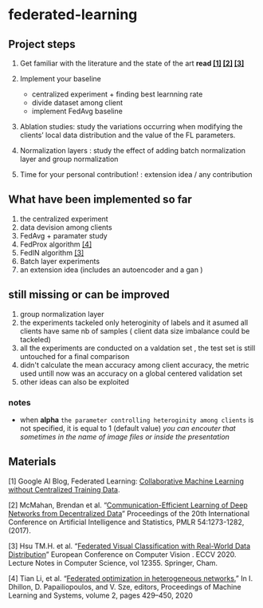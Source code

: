 # federated-learning

## Project steps
1. Get familiar with the literature and the state of the art **read [[1]](#1) [[2]](#2) [[3]](#3)**

2. Implement your baseline
   - centralized experiment + finding best learnning rate
   - divide dataset among client
   - implement FedAvg baseline

3. Ablation studies: study the variations occurring when modifying the clients’ local data distribution and the value of the FL parameters.
4. Normalization layers : study the effect of adding batch normalization layer and group normalization
5. Time for your personal contribution! : extension idea / any contribution

## What have been implemented so far
1. the centralized experiment 
2. data devision among clients 
3. FedAvg + paramater study
4. FedProx algorithm [[4]](#4)
5. FedIN algorithm [[3]](#3)
6. Batch layer experiments
7. an extension idea (includes an autoencoder and a gan )

## still missing or can be improved
1. group normalization layer
2. the experiments tackeled only heteroginity of labels and it asumed all clients have same nb of samples ( client data size imbalance could be tackeled)
3. all the experiments are conducted on a valdation set , the test set is still untouched for a final comparison 
4. didn't calculate the mean accuracy among client accuracy, the metric used untill now was an accuracy on a global centered validation set
5. other ideas can also be exploited

### notes
- when **alpha** `the parameter controlling heteroginity among clients` is not specified, it is equal to 1 (default value) *you can encouter that sometimes in the name of image files or inside the presentation*

## Materials
<a id="1">[1]</a> Google AI Blog, Federated Learning: [Collaborative Machine Learning without Centralized
Training Data](https://ai.googleblog.com/2017/04/federated-learning-collaborative.html).

<a id="2">[2]</a> McMahan, Brendan et al. “[Communication-Efficient Learning of Deep Networks from
Decentralized Data](https://arxiv.org/abs/1602.05629)” Proceedings of the 20th International Conference on Artificial Intelligence
and Statistics, PMLR 54:1273-1282, (2017).

<a id="3">[3]</a> Hsu TM.H. et al. “[Federated Visual Classification with Real-World Data Distribution](https://arxiv.org/abs/2003.08082)” European
Conference on Computer Vision . ECCV 2020. Lecture Notes in Computer Science, vol 12355.
Springer, Cham.

<a id="4">[4]</a> Tian Li, et al. “[Federated optimization in heterogeneous networks.](https://arxiv.org/abs/1812.06127)” In I. Dhillon, D.
Papailiopoulos, and V. Sze, editors, Proceedings of Machine Learning and Systems, volume 2,
pages 429–450, 2020
